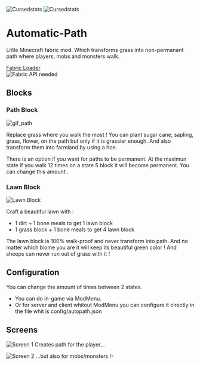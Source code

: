 ![Cursedstats](https://cf.way2muchnoise.eu/automatic-path.svg) ![Cursedstats](https://cf.way2muchnoise.eu/versions/automatic-path.svg)

# Automatic-Path

Little Minecraft fabric mod. Which transforms grass into non-permanant path where players, mobs and monsters walk.  

[Fabric Loader](https://fabricmc.net/use/ "Download Fabric Loader")  
![Fabric API needed](https://i.imgur.com/5J6bV5W.png)

## Blocks

### Path Block

![gif_path](https://raw.githubusercontent.com/lebonq/Automatic-Path/master/images_description/PathBlock.gif)

Replace grass where you walk the most !
You can plant sugar cane, sapling, grass, flower, on the path but only if it is grassier enough.
And also transform them into farmland by using a hoe. 

There is an option if you want for paths to be permanent. At the maximun state if you walk 12 times on a state 5 block it will become permanent. You can change this amount .

### Lawn Block

![Lawn Block](https://raw.githubusercontent.com/lebonq/Automatic-Path/master/images_description/lawn_block.png)

Craft a beautiful lawn with :

* 1 dirt + 1 bone meals to get 1 lawn block
* 1 grass block + 1 bone meals to get 4 lawn block  

The lawn block is 100% walk-proof and never transform into path. And no matter which biome you are it will keep its beautiful green color !
And sheeps can never run out of grass with it !

## Configuration

You can change the amount of times between 2 states.  

* You can do in-game via ModMenu.  
* Or for server and client whitout ModMenu you can configure it cirectly in the file whit is config/autopath.json    

## Screens

![Screen 1](https://raw.githubusercontent.com/lebonq/Automatic-Path/master/images_description/screen1.png)
Creates path for the player...


![Screen 2](https://raw.githubusercontent.com/lebonq/Automatic-Path/master/images_description/screen2.png)
...but also for mobs/monsters !- 
